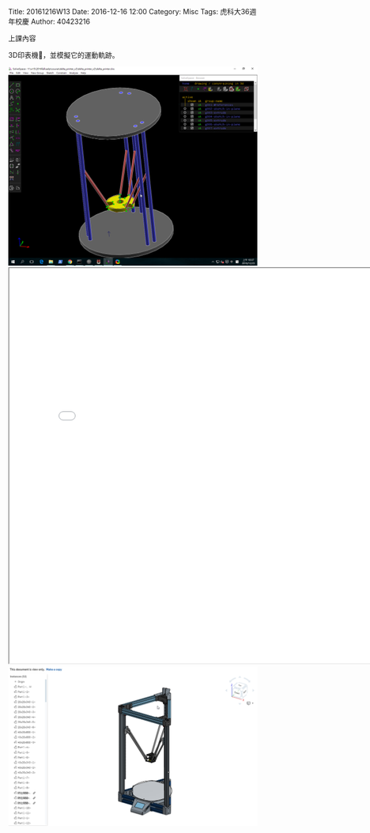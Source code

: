 Title: 20161216W13
Date: 2016-12-16 12:00
Category: Misc
Tags: 虎科大36週年校慶
Author: 40423216

上課內容

<!-- PELICAN_END_SUMMARY -->


<p>3D印表機，並模擬它的運動軌跡。<p>

<img src="../data/image/W15-1.png" width="800" />
<iframe src="./../data/image/W15-1.html" width="800"  height="800"/></iframe>






<img src="../data/image/W15-2.png" width="800" />
